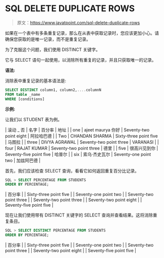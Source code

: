 # SQL DELETE DUPLICATE ROWS

> 原文：<https://www.javatpoint.com/sql-delete-duplicate-rows>

如果在一个表中有多条重复记录，那么在从表中获取记录时，您应该更加小心。请确保您获取的是唯一记录，而不是重复记录。

为了克服这个问题，我们使用 DISTINCT 关键字。

它与 SELECT 语句一起使用，以消除所有重复的记录，并且只获取唯一的记录。

**语法:**

消除表中重复记录的基本语法是:

```sql
SELECT DISTINCT column1, column2,....columnN
FROM table _name
WHERE [conditions]

```

**示例:**

让我们以 STUDENT 表为例。

| 滚动 _ 否 | 名字 | 百分率 | 地址 |
| one | ajeet maurya 你好 | Seventy-two point eight | 阿拉哈巴德 |
| Two | CHANDAN SHARMA | Sixty-three point five | 马图拉 |
| three | DIVYA AGRAWAL | Seventy-two point three | VARANASI |
| four | RAJAT KUMAR | Seventy-two point three | 德里 |
| five | 很高兴见到你 | Seventy-five point five | 哈普尔 |
| six | 索乌·杰史瓦尔 | Seventy-one point two | 加兹阿巴德 |

首先，我们应该检查 SELECT 查询，看看它如何返回重复百分比记录。

```sql
SQL > SELECT PERCENTAGE FROM STUDENTS
ORDER BY PERCENTAGE;

```

| 百分率 |
| Sixty-three point five |
| Seventy-one point two |
| Seventy-two point three |
| Seventy-two point three |
| Seventy-two point eight |
| Seventy-five point five |

现在让我们使用带有 DISTINCT 关键字的 SELECT 查询并查看结果。这将消除重复条目。

```sql
SQL > SELECT DISTINCT PERCENTAGE FROM STUDENTS
ORDER BY PERCENTAGE;

```

| 百分率 |
| Sixty-three point five |
| Seventy-one point two |
| Seventy-two point three |
| Seventy-two point eight |
| Seventy-five point five |